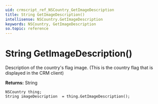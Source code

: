 ```yaml
---
uid: crmscript_ref_NSCountry_GetImageDescription
title: String GetImageDescription()
intellisense: NSCountry.GetImageDescription
keywords: NSCountry, GetImageDescription
so.topic: reference
---
```


# String GetImageDescription()

Description of the country's flag image. (This is the country flag that is displayed in the CRM client)

**Returns:** String

```crmscript
NSCountry thing;
String imageDescription  = thing.GetImageDescription();
```

